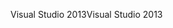 <span data-ttu-id="f42b9-101">Visual Studio 2013</span><span class="sxs-lookup"><span data-stu-id="f42b9-101">Visual Studio 2013</span></span>